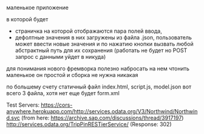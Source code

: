 маленькое приложение

в которой будет

+ страничка на которой отображаются пара полей ввода,
+ дефолтные значения в них загружены из файла .json,
пользователь может ввести новые значения
и по нажатию кнопки вызвать  любой абстрактный путь для их сохранения
(работать не будет но POST запрос с данными уйдет в никуда)

для понимания нового фремворка полезно набросать на нем чтонить маленькое
он простой и сборка не нужна никакая

по большему счету статичный файл
index.html, script.js, model.json
вот всего 3 файла, хотя нет еще будет form.xml

Test Servers:
https://cors-anywhere.herokuapp.com/http://services.odata.org/V3/Northwind/Northwind.svc (from here: https://archive.sap.com/discussions/thread/3917197)
http://services.odata.org/TripPinRESTierService/ (Response: 302)